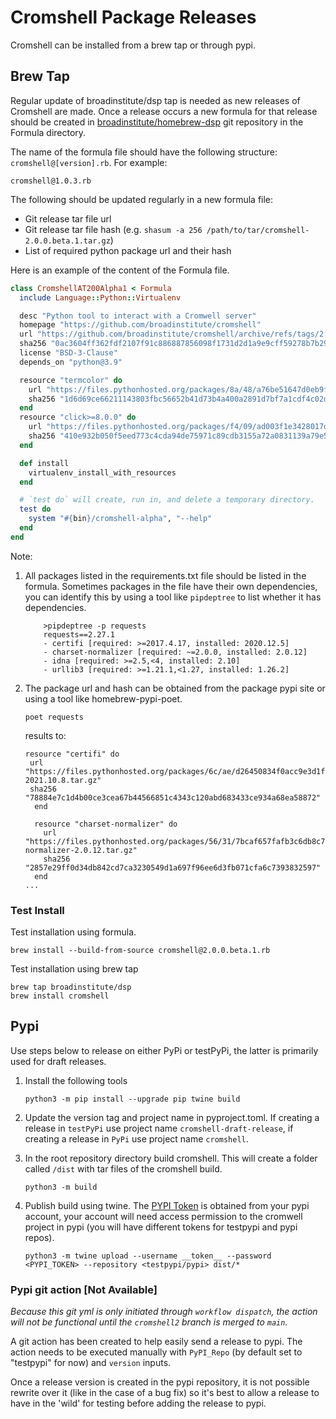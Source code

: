 # Cromshell Package Releases

Cromshell can be installed from a brew tap or through pypi. 

## Brew Tap

Regular update of broadinstitute/dsp tap is needed as new releases of Cromshell are made. 
Once a release occurs a new formula for that release should be created in
[broadinstitute/homebrew-dsp](https://github.com/broadinstitute/homebrew-dsp) git repository
in the Formula directory.

The name of the formula file should have the following structure:
`cromshell@[version].rb`. For example:

    cromshell@1.0.3.rb


The following should be updated regularly in a new formula file:
- Git release tar file url
- Git release tar file hash (e.g. `shasum -a 256 /path/to/tar/cromshell-2.0.0.beta.1.tar.gz`)
- List of required python package url and their hash

Here is an example of the content of the Formula file.
```Ruby
class CromshellAT200Alpha1 < Formula
  include Language::Python::Virtualenv

  desc "Python tool to interact with a Cromwell server"
  homepage "https://github.com/broadinstitute/cromshell"
  url "https://github.com/broadinstitute/cromshell/archive/refs/tags/2.0.0.alpha.1.tar.gz"
  sha256 "0ac3604ff362fdf2107f91c886887856098f1731d2d1a9e9cff59278b7b292b9"
  license "BSD-3-Clause"
  depends_on "python@3.9"

  resource "termcolor" do
    url "https://files.pythonhosted.org/packages/8a/48/a76be51647d0eb9f10e2a4511bf3ffb8cc1e6b14e9e4fab46173aa79f981/termcolor-1.1.0.tar.gz"
    sha256 "1d6d69ce66211143803fbc56652b41d73b4a400a2891d7bf7a1cdf4c02de613b"
  end
  resource "click>=8.0.0" do
    url "https://files.pythonhosted.org/packages/f4/09/ad003f1e3428017d1c3da4ccc9547591703ffea548626f47ec74509c5824/click-8.0.3.tar.gz"
    sha256 "410e932b050f5eed773c4cda94de75971c89cdb3155a72a0831139a79e5ecb5b"
  end

  def install
    virtualenv_install_with_resources
  end

  # `test do` will create, run in, and delete a temporary directory.
  test do
    system "#{bin}/cromshell-alpha", "--help"
  end
end
```

Note: 
1. All packages listed in the requirements.txt file should be listed in the formula.
Sometimes packages in the file have their own dependencies, you can identify this
by using a tool like `pipdeptree` to list whether it has dependencies. 
   ```shell
       >pipdeptree -p requests
       requests==2.27.1
       - certifi [required: >=2017.4.17, installed: 2020.12.5]
       - charset-normalizer [required: ~=2.0.0, installed: 2.0.12]
       - idna [required: >=2.5,<4, installed: 2.10]
       - urllib3 [required: >=1.21.1,<1.27, installed: 1.26.2]  
   ```

2. The package url and hash can be obtained from the package pypi site or using a tool like
homebrew-pypi-poet. 

   ```
   poet requests
   ```

   results to: 
   
   ```
   resource "certifi" do
    url "https://files.pythonhosted.org/packages/6c/ae/d26450834f0acc9e3d1f74508da6df1551ceab6c2ce0766a593362d6d57f/certifi-2021.10.8.tar.gz"
    sha256 "78884e7c1d4b00ce3cea67b44566851c4343c120abd683433ce934a68ea58872"
     end
   
     resource "charset-normalizer" do
       url "https://files.pythonhosted.org/packages/56/31/7bcaf657fafb3c6db8c787a865434290b726653c912085fbd371e9b92e1c/charset-normalizer-2.0.12.tar.gz"
       sha256 "2857e29ff0d34db842cd7ca3230549d1a697f96ee6d3fb071cfa6c7393832597"
     end
   ...
   ```
### Test Install

Test installation using formula.
   ```
   brew install --build-from-source cromshell@2.0.0.beta.1.rb
   ```

Test installation using brew tap
   ```
   brew tap broadinstitute/dsp
   brew install cromshell
   ```

## Pypi
Use steps below to release on either PyPi or testPyPi, the latter is primarily used for 
draft releases.

1. Install the following tools

   `python3 -m pip install --upgrade pip twine build`

2. Update the version tag and project name in pyproject.toml. If creating a release in 
`testPyPi` use project name `cromshell-draft-release`, if creating a release in `PyPi`
use project name `cromshell`. 

3. In the root repository directory build cromshell. This will create a folder called `/dist` with tar files of the cromshell build.

   `python3 -m build`
       
4. Publish build using twine. The [PYPI Token](https://pypi.org/help/#apitoken) is obtained from your pypi account, your
   account will need access permission to the cromwell project in pypi (you will have different tokens for testpypi and pypi repos).

   `python3 -m twine upload --username __token__ --password <PYPI_TOKEN> --repository <testpypi/pypi> dist/*`

### Pypi git action [Not Available]
*Because this git yml is only initiated through `workflow dispatch`, the action will not be
functional until the `cromshell2` branch is merged to `main`.*  

A git action has been created to help easily send a release to pypi. The action needs to be
executed manually with `PyPI_Repo` (by default set to "testpypi" for now) and `version` inputs.

Once a release version is created in the pypi repository, it is not possible rewrite over it
(like in the case of a bug fix) so it's best to allow a release to have in the 'wild' for 
testing before adding the release to pypi.  
